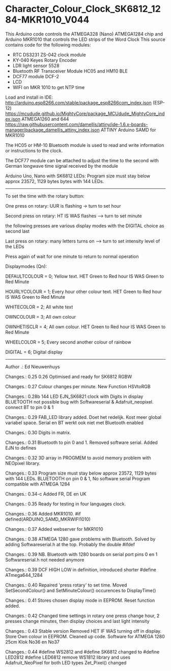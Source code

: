 # Character_Colour_Clock_SK6812_1284-MKR1010_V044
This Arduino code controls the ATMEGA328 (Nano) ATMEGA1284 chip and Arduino MKR1010 that controls the LED strips of the Word Clock
This source contains code for the following modules:  
- RTC DS3231 ZS-042 clock module
- KY-040 Keyes Rotary Encoder
- LDR light sensor 5528
- Bluetooth RF Transceiver Module HC05 and HM10 BLE
- DCF77 module DCF-2
- LCD
- WIFI on MKR 1010 to get NTP time

Load and install in IDE:
http://arduino.esp8266.com/stable/package_esp8266com_index.json  (ESP-12)
https://mcudude.github.io/MightyCore/package_MCUdude_MightyCore_index.json ATMEGA1260 and 644
https://raw.githubusercontent.com/damellis/attiny/ide-1.6.x-boards-manager/package_damellis_attiny_index.json ATTINY
Arduino SAMD for MKR1010

The HC05 or HM-10 Bluetooth module is used to read and write information or instructions to the clock.

The DCF77 module can be attached to adjust the time to the second with German longwave time signal received by the module

Arduino Uno, Nano with SK6812 LEDs: Program size must stay below approx 23572, 1129 bytes bytes with 144 LEDs.
************************************************************************************
To set the time with the rotary button:

One press on rotary: UUR is flashing -> turn to set hour

Second press on rotary: HT IS WAS flashes --> turn to set minute

the following presses are various display modes with the DIGITAL choice as second last

Last press on rotary: many letters turns on --> turn to set intensity level of the LEDs

Press again of wait for one minute to return to normal operation

Displaymodes (Qn):

DEFAULTCOLOUR = 0; Yellow text.  HET Green to Red hour IS WAS Green to Red Minute

HOURLYCOLOUR  = 1; Every hour other colour text. HET Green to Red hour IS WAS Green to Red Minute

WHITECOLOR    = 2; All white text

OWNCOLOUR     = 3; All own colour

OWNHETISCLR   = 4; All own colour. HET Green to Red hour IS WAS Green to Red Minute

WHEELCOLOR    = 5; Every second another colour of rainbow

DIGITAL       = 6; Digital display

************************************************************************************
 Author .: Ed Nieuwenhuys
 
 Changes.: 0.25 0.26 Optimised and ready for SK6812 RGBW
 
 Changes.: 0.27 Colour changes per minute. New Function HSVtoRGB
 
 Changes.: 0.28b 144 LED EJN_SK6821 clock with Digits in display BLUETOOTH not possible bug with Softwareserial & Adafruit_neopixel. connect BT to pin 0 & 1
 
 Changes.: 0.29 FAB_LED library added. Doet het redelijk. Kost meer global variabel space. Serial en BT werkt ook niet met Bluetooth enabled
 
 Changes.: 0.30 Digits in matrix.
 
 Changes.: 0.31 Bluetooth to pin 0 and 1. Removed software serial. Added EJN to defines
 
 Changes.: 0.32 3D array in PROGMEM to avoid memory problem with NEOpixel library. 
 
 Changes.: 0.33 Program size must stay below approx 23572, 1129 bytes with 144 LEDs. BLUETOOTH on pin 0 & 1, No software serial
                Program compatible with ATMEGA 1284
                
 Changes.: 0.34-c Added FR, DE en UK
 
 Changes.: 0.35 Ready for testing in four languages clock.
 
 Changes.: 0.36 Added MKR1010.  #if defined(ARDUINO_SAMD_MKRWIFI1010)
 
 Changes.: 0.37 Added webserver for MKR1010
 
 Changes.: 0.38 ATMEGA 1280 gave problems with Bluetooth. Solved by adding Softwareserial.h at the top.  Probably the double #ifdef
 
 Changes.: 0.39 NB. Bluetooth with 1280 boards  on serial port pins  0 en 1 Softwareserial.h not needed anymore
 
 Changes.: 0.39 DCF HIGH LOW in definition, introduced shorter #define ATmega644_1284
 
 Changes.: 0.40 Repaired 'press rotary' to set time. Moved SetSecondColour() and SetMinuteColour() occurences to DisplayTime()
 
 Changes.: 0.41 Stores chosen display mode in EEPROM. Reset function added.
 
 Changes.: 0.42 Changed time settings in rotary one press change hour, 2 presses change minutes, then display choices and last light intensity
 
 Changes.: 0.43 Stable version Removed HET IF WAS turning off in display. Store Own colour in EEPROM. Cleaned up code. Software for ATMEGA 1280 25cm Klok No36 en No37
 
 Changes.: 0.44 #define WS2812 and #define SK6812 changed to #define LED2812 #define LED6812 remove WS1812 library and uses Adafruit_NeoPixel for both LED types
                Zet_Pixel() changed
